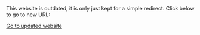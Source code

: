 This website is outdated, it is only just kept for a simple redirect.
Click below to go to new URL:

[Go to updated website](https://gvbmod2.glitch.me)
